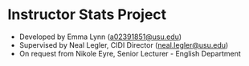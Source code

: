 # Instructor Stats Project
* Developed by Emma Lynn (a02391851@usu.edu)
* Supervised by Neal Legler, CIDI Director (neal.legler@usu.edu)
* On request from Nikole Eyre, Senior Lecturer - English Department


